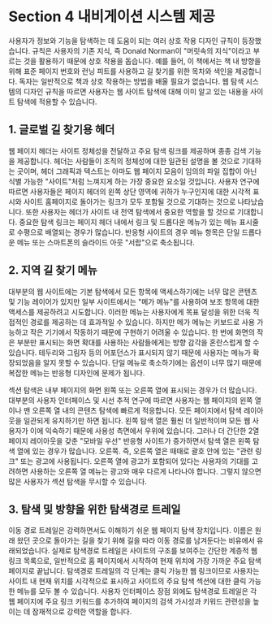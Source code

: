 # Section 4 내비게이션 시스템 제공

사용자가 정보와 기능을 탐색하는 데 도움이 되는 여러 상호 작용 디자인 규칙이 등장했습니다. 규칙은 사용자의 기존 지식, 즉 Donald Norman이 "머릿속의 지식"이라고 부르는 것을 활용하기 때문에 상호 작용을 돕습니다. 예를 들어, 이 책에서는 책 내 방향을 위해 표준 페이지 번호와 런닝 피트를 사용하고 길 찾기를 위한 목차와 색인을 제공합니다. 독자는 일반적으로 책과 상호 작용하는 방법을 배울 필요가 없습니다. 웹 탐색 시스템의 디자인 규칙을 따르면 사용자는 웹 사이트 탐색에 대해 이미 알고 있는 내용을 사이트 탐색에 적용할 수 있습니다.

## 1. 글로벌 길 찾기용 헤더

웹 페이지 헤더는 사이트 정체성을 전달하고 주요 탐색 링크를 제공하며 종종 검색 기능을 제공합니다. 헤더는 사람들이 조직의 정체성에 대한 일관된 설명을 볼 것으로 기대하는 곳이며, 헤더 그래픽과 텍스트는 아마도 웹 페이지 모음이 임의의 파일 집합이 아닌 식별 가능한 "사이트"처럼 느껴지게 하는 가장 중요한 요소일 것입니다. 사용자 연구에 따르면 사용자들은 페이지 헤더의 왼쪽 상단 영역에 귀하가 누구인지에 대한 시각적 표시와 사이트 홈페이지로 돌아가는 링크가 모두 포함될 것으로 기대하는 것으로 나타났습니다. 또한 사용자는 헤더가 사이트 내 전역 탐색에서 중요한 역할을 할 것으로 기대합니다. 중요한 탐색 링크는 페이지 헤더 내에서 링크 및 드롭다운 메뉴가 있는 메뉴 표시줄로 수평으로 배열되는 경우가 많습니다. 반응형 사이트의 경우 메뉴 항목은 단일 드롭다운 메뉴 또는 스마트폰의 슬라이드 아웃 "서랍"으로 축소됩니다.

## 2. 지역 길 찾기 메뉴

대부분의 웹 사이트에는 기본 탐색에서 모든 항목에 액세스하기에는 너무 많은 콘텐츠 및 기능 레이어가 있지만 일부 사이트에서는 "메가 메뉴"를 사용하여 보조 항목에 대한 액세스를 제공하려고 시도합니다. 이러한 메뉴는 사용자에게 목표 달성을 위한 더욱 직접적인 경로를 제공하는 데 효과적일 수 있습니다. 하지만 메가 메뉴는 키보드로 사용 가능하고 작은 기기에서 작동하기 때문에 구현하기 어려울 수 있습니다. 한 번에 화면의 작은 부분만 표시되는 화면 확대를 사용하는 사람들에게는 방향 감각을 혼란스럽게 할 수 있습니다. 테두리와 그림자 등의 어포던스가 표시되지 않기 때문에 사용자는 메뉴가 확장되었음을 알지 못할 수 있습니다. 단일 메뉴로 축소하기에는 옵션이 너무 많기 때문에 복잡한 메뉴는 반응형 디자인에 문제가 됩니다.

섹션 탐색은 내부 페이지의 화면 왼쪽 또는 오른쪽 열에 표시되는 경우가 더 많습니다. 대부분의 사용자 인터페이스 및 시선 추적 연구에 따르면 사용자는 웹 페이지의 왼쪽 열이나 맨 오른쪽 열 내의 콘텐츠 탐색에 빠르게 적응합니다. 모든 페이지에서 탐색 레이아웃을 일관되게 유지하기만 하면 됩니다. 왼쪽 탐색 열은 훨씬 더 일반적이며 모든 웹 사용자가 이에 익숙하기 때문에 사용성 측면에서 우위에 있습니다. 그러나 더 간단한 2열 페이지 레이아웃을 갖춘 "모바일 우선" 반응형 사이트가 증가하면서 탐색 열은 왼쪽 탐색 열에 있는 경우가 많습니다. 오른쪽. 즉, 오른쪽 열은 때때로 괄호 안에 있는 "관련 링크" 또는 광고에 사용됩니다. 오른쪽 열에 광고가 포함되어 있다는 사용자의 기대를 고려하면 사용하는 오른쪽 열 메뉴는 광고와 매우 다르게 나타나야 합니다. 그렇지 않으면 많은 사용자가 섹션 탐색을 무시할 수 있습니다.

## 3. 탐색 및 방향을 위한 탐색경로 트레일

이동 경로 트레일은 강력하면서도 이해하기 쉬운 웹 페이지 탐색 장치입니다. 이름은 원래 왔던 곳으로 돌아가는 길을 찾기 위해 길을 따라 이동 경로를 남겨둔다는 비유에서 유래되었습니다. 실제로 탐색경로 트레일은 사이트의 구조를 보여주는 간단한 계층적 웹 링크 목록으로, 일반적으로 홈 페이지에서 시작하여 현재 위치에 가장 가까운 주요 탐색 페이지로 끝납니다. 탐색경로 트레일의 각 단계는 클릭 가능한 웹 링크이므로 사용자는 사이트 내 현재 위치를 시각적으로 표시하고 사이트의 주요 탐색 섹션에 대한 클릭 가능한 메뉴를 모두 볼 수 있습니다. 사용자 인터페이스 장점 외에도 탐색경로 트레일은 각 웹 페이지에 주요 링크 키워드를 추가하여 페이지의 검색 가시성과 키워드 관련성을 높이는 데 잠재적으로 강력한 역할을 합니다.

